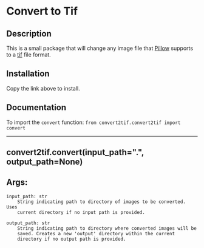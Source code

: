 # Convert to Tif

## Description

This is a small package that will change any image file that [Pillow](https://pillow.readthedocs.io/en/stable/) supports to a [tif](https://fileinfo.com/extension/tif) file format.

## Installation

Copy the link above to install.

## Documentation

To import the `convert` function:
`from convert2tif.convert2tif import convert`

---
convert2tif.convert(input_path=".", output_path=None)
---

Args:
-----

    input_path: str
        String indicating path to directory of images to be converted. Uses
        current directory if no input path is provided.

    output_path: str
        String indicating path to directory where converted images will be
        saved. Creates a new 'output' directory within the current
        directory if no output path is provided.
